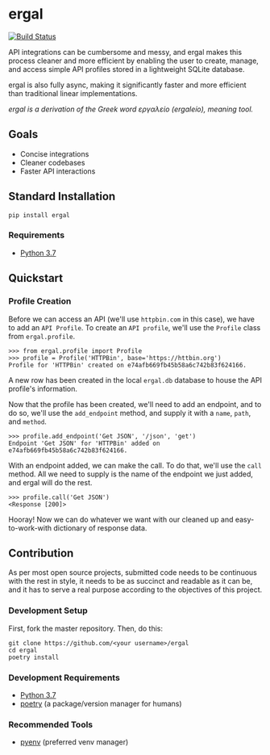 ergal
=====
[![Build Status](https://travis-ci.com/elliott-maguire/ergal.svg?branch=master)](https://travis-ci.com/elliott-maguire/ergal)

API integrations can be cumbersome and messy, and ergal makes this process cleaner and more efficient by enabling the user to create, manage, and access simple API profiles stored in a lightweight SQLite database.

ergal is also fully async, making it significantly faster and more efficient than traditional linear implementations.

*ergal is a derivation of the Greek word εργαλείο (ergaleío), meaning tool.*

Goals
-----

- Concise integrations
- Cleaner codebases
- Faster API interactions

Standard Installation
---------------------

    pip install ergal

### Requirements
- [Python 3.7](https://www.python.org/downloads/)

Quickstart
-----------

### Profile Creation
Before we can access an API (we'll use `httpbin.com` in this case), we have to add an `API Profile`. To create an `API profile`, we'll use the `Profile` class from `ergal.profile`.

    >>> from ergal.profile import Profile
    >>> profile = Profile('HTTPBin', base='https://httbin.org')
    Profile for 'HTTPBin' created on e74afb669fb45b58a6c742b83f624166.

A new row has been created in the local `ergal.db` database to house the API profile's information.

Now that the profile has been created, we'll need to add an endpoint, and to do so, we'll use the `add_endpoint` method, and supply it with a `name`, `path`, and `method`.

    >>> profile.add_endpoint('Get JSON', '/json', 'get')
    Endpoint 'Get JSON' for 'HTTPBin' added on e74afb669fb45b58a6c742b83f624166.

With an endpoint added, we can make the call. To do that, we'll use the `call` method. All we need to supply is the name of the endpoint we just added, and ergal will do the rest.

    >>> profile.call('Get JSON')
    <Response [200]>

Hooray! Now we can do whatever we want with our cleaned up and easy-to-work-with dictionary of response data.


Contribution
------------

As per most open source projects, submitted code needs to be continuous with the rest in style, it needs to be as succinct and readable as it can be, and it has to serve a real purpose according to the objectives of this project.

### Development Setup

First, fork the master repository. Then, do this:

    git clone https://github.com/<your username>/ergal
    cd ergal
    poetry install

### Development Requirements
- [Python 3.7](https://www.python.org/downloads/)
- [poetry](https://github.com/sdispater/poetry) (a package/version manager for humans)

### Recommended Tools
- [pyenv](https://github.com/pyenv/pyenv) (preferred venv manager)
